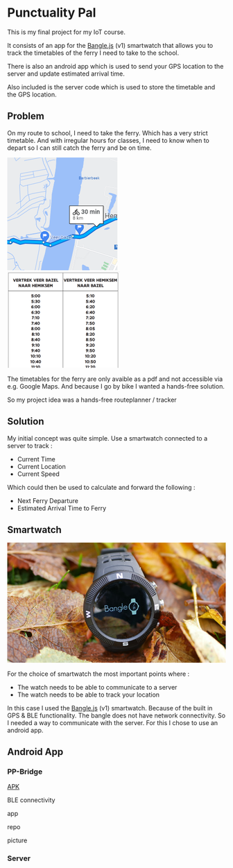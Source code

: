 # Punctuality Pal

This is my final project for my IoT course.

It consists of an app for the [Bangle.js](https://banglejs.com/) (v1) smartwatch that allows you to track the timetables of the ferry I need to take to the school.

There is also an android app which is used to send your GPS location to the server and update estimated arrival time.

Also included is the server code which is used to store the timetable and the GPS location.



## Problem

On my route to school, I need to take the ferry. Which has a very strict timetable. And with irregular hours for classes, I need to know when to depart so I can still catch the ferry and be on time. 

![](/rsc/problem.png) ![]() ![](/rsc/timetable.png)

The timetables for the ferry are only avaible as a pdf and not accessible via e.g. Google Maps. And because I go by bike I wanted a hands-free solution.

So my project idea was a hands-free routeplanner / tracker


## Solution

My initial concept was quite simple. Use a smartwatch connected to a server to track :
- Current Time
- Current Location
- Current Speed


Which could then be used to calculate and forward the following :

- Next Ferry Departure
- Estimated Arrival Time to Ferry


## Smartwatch

![](/rsc/bangle_2.png)

For the choice of smartwatch the most important points where :
- The watch needs to be able to communicate to a server
- The watch needs to be able to track your location

In this case I used the [Bangle.js](https://banglejs.com/) (v1) smartwatch. Because of the built in GPS & BLE functionality. The bangle does not have network connectivity. So I needed a way to communicate with the server. For this I chose to use an android app.




## Android App

### PP-Bridge

[APK](/pp-bridge/app-debug.apk)

BLE connectivity 

app 

repo

picture




### Server
